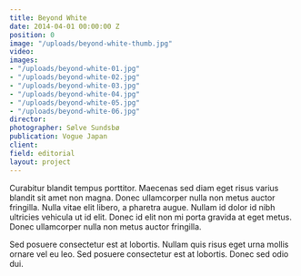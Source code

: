 ```yaml
---
title: Beyond White
date: 2014-04-01 00:00:00 Z
position: 0
image: "/uploads/beyond-white-thumb.jpg"
video: 
images:
- "/uploads/beyond-white-01.jpg"
- "/uploads/beyond-white-02.jpg"
- "/uploads/beyond-white-03.jpg"
- "/uploads/beyond-white-04.jpg"
- "/uploads/beyond-white-05.jpg"
- "/uploads/beyond-white-06.jpg"
director:
photographer: Sølve Sundsbø
publication: Vogue Japan
client:
field: editorial
layout: project
---
```


Curabitur blandit tempus porttitor. Maecenas sed diam eget risus varius blandit sit amet non magna. Donec ullamcorper nulla non metus auctor fringilla. Nulla vitae elit libero, a pharetra augue. Nullam id dolor id nibh ultricies vehicula ut id elit. Donec id elit non mi porta gravida at eget metus. Donec ullamcorper nulla non metus auctor fringilla.

Sed posuere consectetur est at lobortis. Nullam quis risus eget urna mollis ornare vel eu leo. Sed posuere consectetur est at lobortis. Donec sed odio dui.